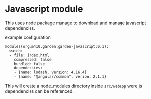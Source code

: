 Javascript module
=================================

This uses node package manage to download and manage javascript dependencies.

example configuration

    modules(org.m410.garden:garden-javascript:0.1):
      watch:
      - file: index.html
        compressed: false
        bundled: false
        dependencies:
        - {name: lodash, version: 4.16.4}
        - {name: "@angular/common", verion: 2.1.1}

This will create a node_modules directory inside `src/webapp` were js dependencies can be referenced.
